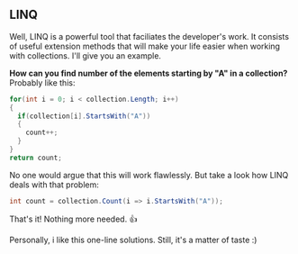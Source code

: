 ## LINQ

Well, LINQ is a powerful tool that faciliates the developer's work. It consists of useful extension methods that will make your life easier when working with collections.
I'll give you an example.

__How can you find number of the elements starting by "A" in a collection?__
Probably like this:
```csharp
for(int i = 0; i < collection.Length; i++)
{
  if(collection[i].StartsWith("A"))
  {
    count++;
  }
}
return count;
```
No one would argue that this will work flawlessly. But take a look how LINQ deals with that problem:

```csharp
int count = collection.Count(i => i.StartsWith("A"));
```
That's it! Nothing more needed. :+1:

Personally, i like this one-line solutions. Still, it's a matter of taste :)
